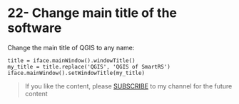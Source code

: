 # 22- Change main title of the software

Change the main title of QGIS to any name:
```
title = iface.mainWindow().windowTitle()
my_title = title.replace('QGIS', 'QGIS of SmartRS')
iface.mainWindow().setWindowTitle(my_title)
```

<blockquote>
<p>If you like the content, please <a target="_blank" href="https://www.youtube.com/channel/UCpbWlHEqBSnJb6i4UemXQpA?sub_confirmation=1">SUBSCRIBE</a> to my channel for the future content</p>
</blockquote>